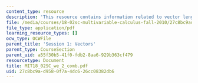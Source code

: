 ```yaml
---
content_type: resource
description: 'This resource contains information related to vector lengths. '
file: /media/courses/18-02sc-multivariable-calculus-fall-2010/27c8bc9ad9580f7a4dc626cc08382db6_MIT18_02SC_we_2_comb.pdf
file_type: application/pdf
learning_resource_types: []
ocw_type: OCWFile
parent_title: 'Session 1: Vectors'
parent_type: CourseSection
parent_uid: a55f30b5-41f0-fdb2-8aa6-929b363cf479
resourcetype: Document
title: MIT18_02SC_we_2_comb.pdf
uid: 27c8bc9a-d958-0f7a-4dc6-26cc08382db6
---
```

